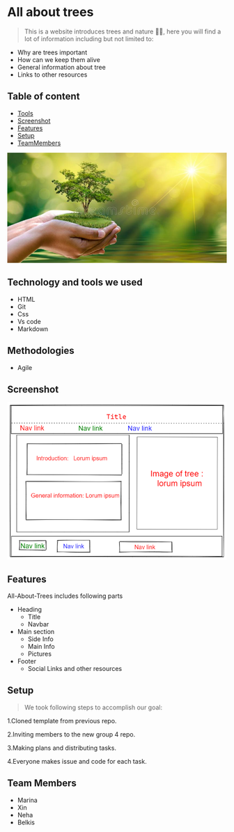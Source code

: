 # All about trees

> This is a website introduces trees and nature 🌲🌿, here you will find a lot
> of information including but not limited to:

- Why are trees important
- How can we keep them alive
- General information about tree
- Links to other resources

## Table of content

- [Tools](#technology-and-tools-we-used)
- [Screenshot](#screenshot)
- [Features](#features)
- [Setup](#setup)
- [TeamMembers](#team-members)

![tree](public/tr-ee.jpeg)

## Technology and tools we used

- HTML
- Git
- Css
- Vs code
- Markdown

## Methodologies

- Agile

## Screenshot

![design](public/de-sign.png)

## Features

All-About-Trees includes following parts

- Heading
  - Title
  - Navbar
- Main section
  - Side Info
  - Main Info
  - Pictures
- Footer
  - Social Links and other resources

## Setup

> We took following steps to accomplish our goal:

1.Cloned template from previous repo.

2.Inviting members to the new group 4 repo.

3.Making plans and distributing tasks.

4.Everyone makes issue and code for each task.

## Team Members

- Marina
- Xin
- Neha
- Belkis

